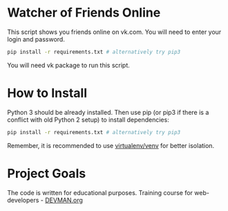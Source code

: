 # Watcher of Friends Online

This script shows you friends online on vk.com. You will need to enter your login and password.

```bash
pip install -r requirements.txt # alternatively try pip3
```

You will need vk package to run this script.
# How to Install

Python 3 should be already installed. Then use pip (or pip3 if there is a conflict with old Python 2 setup) to install dependencies:

```bash
pip install -r requirements.txt # alternatively try pip3
```

Remember, it is recommended to use [virtualenv/venv](https://devman.org/encyclopedia/pip/pip_virtualenv/) for better isolation.

# Project Goals

The code is written for educational purposes. Training course for web-developers - [DEVMAN.org](https://devman.org)
